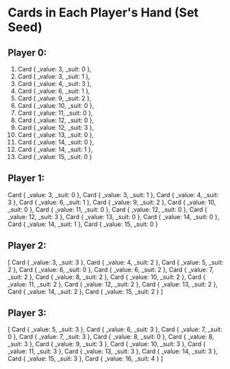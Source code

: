 # Cards in Each Player's Hand (Set Seed)

## Player 0:

1. Card { \_value: 3, \_suit: 0 },
2. Card { \_value: 3, \_suit: 1 },
3. Card { \_value: 4, \_suit: 3 },
4. Card { \_value: 6, \_suit: 1 },
5. Card { \_value: 9, \_suit: 2 },
6. Card { \_value: 10, \_suit: 0 },
7. Card { \_value: 11, \_suit: 0 },
8. Card { \_value: 12, \_suit: 0 },
9. Card { \_value: 12, \_suit: 3 },
10. Card { \_value: 13, \_suit: 0 },
11. Card { \_value: 14, \_suit: 0 },
12. Card { \_value: 14, \_suit: 1 },
13. Card { \_value: 15, \_suit: 0 }

## Player 1:

Card { \_value: 3, \_suit: 0 },
Card { \_value: 3, \_suit: 1 },
Card { \_value: 4, \_suit: 3 },
Card { \_value: 6, \_suit: 1 },
Card { \_value: 9, \_suit: 2 },
Card { \_value: 10, \_suit: 0 },
Card { \_value: 11, \_suit: 0 },
Card { \_value: 12, \_suit: 0 },
Card { \_value: 12, \_suit: 3 },
Card { \_value: 13, \_suit: 0 },
Card { \_value: 14, \_suit: 0 },
Card { \_value: 14, \_suit: 1 },
Card { \_value: 15, \_suit: 0 }

## Player 2:

[
Card { _value: 3, _suit: 3 },
Card { _value: 4, _suit: 2 },
Card { _value: 5, _suit: 2 },
Card { _value: 6, _suit: 0 },
Card { _value: 6, _suit: 2 },
Card { _value: 7, _suit: 2 },
Card { _value: 8, _suit: 2 },
Card { _value: 10, _suit: 2 },
Card { _value: 11, _suit: 2 },
Card { _value: 12, _suit: 2 },
Card { _value: 13, _suit: 2 },
Card { _value: 14, _suit: 2 },
Card { _value: 15, _suit: 2 }
]

## Player 3:

[
Card { _value: 5, _suit: 3 },
Card { _value: 6, _suit: 3 },
Card { _value: 7, _suit: 0 },
Card { _value: 7, _suit: 3 },
Card { _value: 8, _suit: 0 },
Card { _value: 8, _suit: 3 },
Card { _value: 9, _suit: 3 },
Card { _value: 10, _suit: 3 },
Card { _value: 11, _suit: 3 },
Card { _value: 13, _suit: 3 },
Card { _value: 14, _suit: 3 },
Card { _value: 15, _suit: 3 },
Card { _value: 16, _suit: 4 }
]
